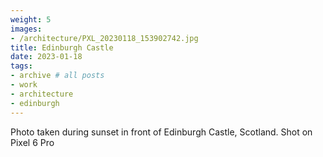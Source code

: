 ```yaml
---
weight: 5
images:
- /architecture/PXL_20230118_153902742.jpg
title: Edinburgh Castle
date: 2023-01-18
tags:
- archive # all posts
- work
- architecture
- edinburgh
---
```


Photo taken during sunset in front of Edinburgh Castle, Scotland. Shot on Pixel 6 Pro
